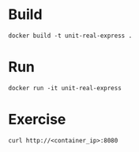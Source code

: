 # Build

```
docker build -t unit-real-express .
```

# Run

```
docker run -it unit-real-express
```

# Exercise

```
curl http://<container_ip>:8080
```
